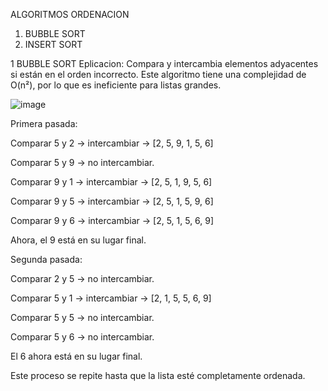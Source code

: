 ALGORITMOS ORDENACION

1) BUBBLE SORT
2) INSERT SORT


1 BUBBLE SORT
Eplicacion:
Compara y intercambia elementos adyacentes si están en el orden incorrecto.
Este algoritmo tiene una complejidad de O(n²), por lo que es ineficiente para listas grandes.

![image](https://github.com/user-attachments/assets/7ac58c35-4be9-4287-a84d-9ecbec4aefe0)

Primera pasada:

Comparar 5 y 2 → intercambiar → [2, 5, 9, 1, 5, 6]

Comparar 5 y 9 → no intercambiar.

Comparar 9 y 1 → intercambiar → [2, 5, 1, 9, 5, 6]

Comparar 9 y 5 → intercambiar → [2, 5, 1, 5, 9, 6]

Comparar 9 y 6 → intercambiar → [2, 5, 1, 5, 6, 9]

Ahora, el 9 está en su lugar final.

Segunda pasada:

Comparar 2 y 5 → no intercambiar.

Comparar 5 y 1 → intercambiar → [2, 1, 5, 5, 6, 9]

Comparar 5 y 5 → no intercambiar.

Comparar 5 y 6 → no intercambiar.

El 6 ahora está en su lugar final.

Este proceso se repite hasta que la lista esté completamente ordenada.

